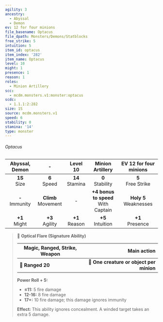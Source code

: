 ```yaml
---
agility: 3
ancestry:
  - Abyssal
  - Demon
ev: 12 for four minions
file_basename: Optacus
file_dpath: Monsters/Demons/Statblocks
free_strike: 5
intuition: 5
item_id: optacus
item_index: '282'
item_name: Optacus
level: 10
might: 1
presence: 1
reason: 1
roles:
  - Minion Artillery
scc:
  - mcdm.monsters.v1:monster:optacus
scdc:
  - 1.1.1:2:282
size: 1S
source: mcdm.monsters.v1
speed: 6
stability: 0
stamina: '14'
type: monster
---
```


###### Optacus

|   Abyssal, Demon    |            -            |      Level 10       |            Minion Artillery             |   EV 12 for four minions   |
| :-----------------: | :---------------------: | :-----------------: | :-------------------------------------: | :------------------------: |
|  **1S**<br/> Size   |    **6**<br/> Speed     | **14**<br/> Stamina |          **0**<br/> Stability           |   **5**<br/> Free Strike   |
| **-**<br/> Immunity | **Climb**<br/> Movement |          -          | **+4 bonus to speed**<br/> With Captain | **Holy 5**<br/> Weaknesses |
|  **+1**<br/> Might  |   **+3**<br/> Agility   | **+1**<br/> Reason  |          **+5**<br/> Intuition          |    **+1**<br/> Presence    |

> 🏹 **Optical Flare (Signature Ability)**
>
> | **Magic, Ranged, Strike, Weapon** |                          **Main action** |
> | --------------------------------- | ---------------------------------------: |
> | **📏 Ranged 20**                  | **🎯 One creature or object per minion** |
>
> **Power Roll + 5:**
>
> - **≤11:** 5 fire damage
> - **12-16:** 8 fire damage
> - **17+:** 10 fire damage; this damage ignores immunity
>
> **Effect:** This ability ignores concealment. A winded target takes an extra 5 damage.
